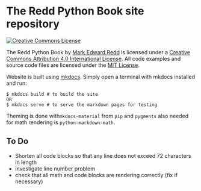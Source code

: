 # The Redd Python Book site repository

<a rel="license" href="http://creativecommons.org/licenses/by/4.0/"><img alt="Creative Commons License" style="border-width:0" src="https://i.creativecommons.org/l/by/4.0/88x31.png" /></a>

<span xmlns:dct="http://purl.org/dc/terms/" property="dct:title">The Redd Python Book</span> by <a xmlns:cc="http://creativecommons.org/ns#" href="https://github.com/flythereddflagg/python_book" property="cc:attributionName" rel="cc:attributionURL">Mark Edward Redd</a> is licensed under a <a rel="license" href="http://creativecommons.org/licenses/by/4.0/">Creative Commons Attribution 4.0 International License</a>. All code examples and source code files are licensed under the [MIT License](./LICENSE.txt). 

Website is built using [mkdocs](https://www.mkdocs.org/). Simply open a terminal with mkdocs installed and run:

```
$ mkdocs build # to build the site
OR
$ mkdocs serve # to serve the markdown pages for testing
```

Theming is done with`mkdocs-material` from `pip` and `pygments` also needed for math rendering is `python-markdown-math`.

## To Do

- Shorten all code blocks so that any line does not exceed 72 characters in length
- investigate line number problem
- check that all math and code blocks are rendering correctly (fix if necessary)